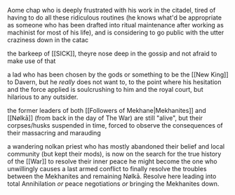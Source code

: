 Aome chap who is deeply frustrated with his work in the citadel, tired of having to do all these ridiculous routines (he knows what'd be appropriate as someone who has been drafted into ritual maintenance after working as machinist for most of his life), and is considering to go public with the utter craziness down in the catac

the barkeep of [[SICK]], theyre nose deep in the gossip and not afraid to make use of that 

a lad who has been chosen by the gods or something to be the [[New King]] to Davern, but he *really* does not want to, to the point where his hesitation and the force applied is soulcrushing to him and the royal court, but hilarious to any outsider.

the former leaders of both [[Followers of Mekhane|Mekhanites]] and [[Nølkā]] (from back in the day of The War) are still "alive", but their corpses/husks suspended in time, forced to observe the consequences of their massacring and marauding

a wandering nolkan priest who has mostly abandoned their belief and local community (but kept their mods), is now on the search for the true history of the [[War]] to resolve their inner peace
he might become the one who unwillingly causes a last armed conflict to finally resolve the troubles between the Mekhanites and remaining Nølkā. Resolve here leading into total Annihilation *or* peace negotiations *or* bringing the Mekhanites down.